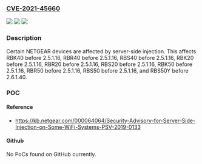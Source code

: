 ### [CVE-2021-45660](https://cve.mitre.org/cgi-bin/cvename.cgi?name=CVE-2021-45660)
![](https://img.shields.io/static/v1?label=Product&message=n%2Fa&color=blue)
![](https://img.shields.io/static/v1?label=Version&message=n%2Fa&color=blue)
![](https://img.shields.io/static/v1?label=Vulnerability&message=n%2Fa&color=brighgreen)

### Description

Certain NETGEAR devices are affected by server-side injection. This affects RBK40 before 2.5.1.16, RBR40 before 2.5.1.16, RBS40 before 2.5.1.16, RBK20 before 2.5.1.16, RBR20 before 2.5.1.16, RBS20 before 2.5.1.16, RBK50 before 2.5.1.16, RBR50 before 2.5.1.16, RBS50 before 2.5.1.16, and RBS50Y before 2.6.1.40.

### POC

#### Reference
- https://kb.netgear.com/000064064/Security-Advisory-for-Server-Side-Injection-on-Some-WiFi-Systems-PSV-2019-0133

#### Github
No PoCs found on GitHub currently.

